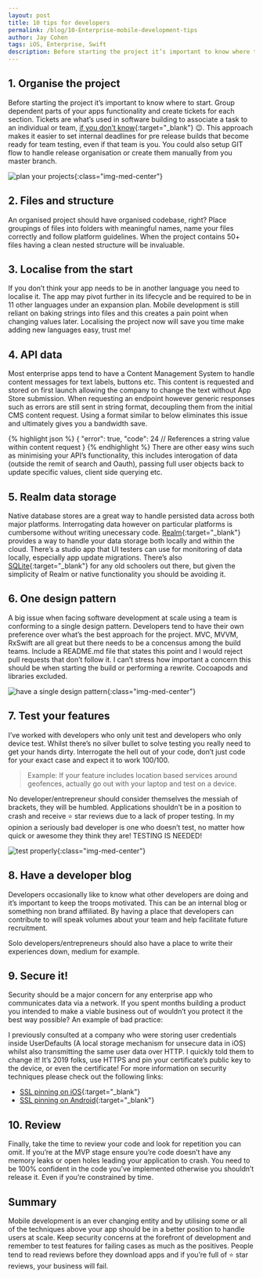 ```yaml
---
layout: post
title: 10 tips for developers
permalink: /blog/10-Enterprise-mobile-development-tips
author: Jay Cohen
tags: iOS, Enterprise, Swift
description: Before starting the project it’s important to know where to start (ancient proverb). Group dependent parts of your apps functionality and create tickets for each section.
---
```


## 1. Organise the project
Before starting the project it’s important to know where to start. Group dependent parts of your apps functionality and create tickets for each section. Tickets are what’s used in software building to associate a task to an individual or team, [if you don’t know](https://www.atlassian.com/agile/project-management/epics-stories-themes){:target="_blank"} 😉. This approach makes it easier to set internal deadlines for pre release builds that become ready for team testing, even if that team is you. You could also setup GIT flow to handle release organisation or create them manually from you master branch.

![plan your projects]({{site.url}}/assets/blog/2019/organise-planet.jpeg){:class="img-med-center"}

## 2. Files and structure
An organised project should have organised codebase, right? Place groupings of files into folders with meaningful names, name your files correctly and follow platform guidelines. When the project contains 50+ files having a clean nested structure will be invaluable.

## 3. Localise from the start
If you don’t think your app needs to be in another language you need to localise it. The app may pivot further in its lifecycle and be required to be in 11 other languages under an expansion plan. Mobile development is still reliant on baking strings into files and this creates a pain point when changing values later. Localising the project now will save you time make adding new languages easy, trust me!

## 4. API data
Most enterprise apps tend to have a Content Management System to handle content messages for text labels, buttons etc. This content is requested and stored on first launch allowing the company to change the text without App Store submission. When requesting an endpoint however generic responses such as errors are still sent in string format, decoupling them from the initial CMS content request. Using a format similar to below eliminates this issue and ultimately gives you a bandwidth save.

{% highlight json %}
{
  "error": true,
  "code": 24 // References a string value within content request
}
{% endhighlight %}
There are other easy wins such as minimising your API’s functionality, this includes interogation of data (outside the remit of search and Oauth), passing full user objects back to update specific values, client side querying etc.

## 5. Realm data storage
Native database stores are a great way to handle persisted data across both major platforms. Interrogating data however on particular platforms is cumbersome without writing unecessary code. [Realm](https://realm.io/){:target="_blank"} provides a way to handle your data storage both locally and within the cloud. There’s a studio app that UI testers can use for monitoring of data locally, especially app update migrations. There’s also [SQLite](https://www.sqlite.org/index.html){:target="_blank"} for any old schoolers out there, but given the simplicity of Realm or native functionality you should be avoiding it.

## 6. One design pattern
A big issue when facing software development at scale using a team is conforming to a single design pattern. Developers tend to have their own preference over what’s the best approach for the project. MVC, MVVM, RxSwift are all great but there needs to be a concensus among the build teams. Include a README.md file that states this point and I would reject pull requests that don’t follow it. I can’t stress how important a concern this should be when starting the build or performing a rewrite. Cocoapods and libraries excluded.

![have a single design pattern]({{site.url}}/assets/blog/2019/code-smell.jpeg){:class="img-med-center"}

## 7. Test your features
I’ve worked with developers who only unit test and developers who only device test. Whilst there’s no silver bullet to solve testing you really need to get your hands dirty. Interrogate the hell out of your code, don’t just code for your exact case and expect it to work 100/100.

> Example: If your feature includes location based services around geofences, actually go out with your laptop and test on a device.

No developer/entrepreneur should consider themselves the messiah of brackets, they will be humbled. Applications shouldn’t be in a position to crash and receive ⭐️ star reviews due to a lack of proper testing. In my opinion a seriously bad developer is one who doesn’t test, no matter how quick or awesome they think they are! TESTING IS NEEDED!

![test properly]({{site.url}}/assets/blog/2019/test-production.jpeg){:class="img-med-center"}

## 8. Have a developer blog
Developers occasionally like to know what other developers are doing and it’s important to keep the troops motivated. This can be an internal blog or something non brand affiliated. By having a place that developers can contribute to will speak volumes about your team and help facilitate future recruitment.

Solo developers/entrepreneurs should also have a place to write their experiences down, medium for example.

## 9. Secure it!
Security should be a major concern for any enterprise app who communicates data via a network. If you spent months building a product you intended to make a viable business out of wouldn’t you protect it the best way possible? An example of bad practice:

I previously consulted at a company who were storing user credentials inside UserDefaults (A local storage mechanism for unsecure data in iOS) whilst also transmitting the same user data over HTTP. I quickly told them to change it!
It’s 2019 folks, use HTTPS and pin your certificate’s public key to the device, or even the certificate! For more information on security techniques please check out the following links:
* [SSL pinning on iOS](https://infinum.co/the-capsized-eight/ssl-pinning-revisited){:target="_blank"}
* [SSL pinning on Android](https://developer.android.com/training/articles/security-ssl.html){:target="_blank"}

## 10. Review
Finally, take the time to review your code and look for repetition you can omit. If you’re at the MVP stage ensure you’re code doesn’t have any memory leaks or open holes leading your application to crash. You need to be 100% confident in the code you’ve implemented otherwise you shouldn’t release it. Even if you’re constrained by time.

## Summary
Mobile development is an ever changing entity and by utilising some or all of the techniques above your app should be in a better position to handle users at scale. Keep security concerns at the forefront of development and remember to test features for failing cases as much as the positives. People tend to read reviews before they download apps and if you’re full of ⭐️ star reviews, your business will fail.
